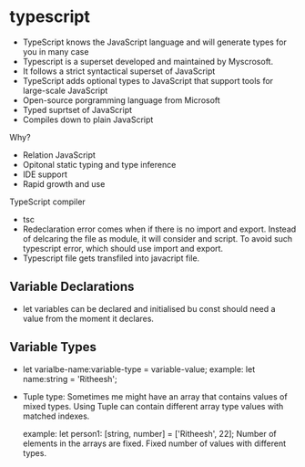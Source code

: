 # typescript
- TypeScript knows the JavaScript language and will generate types for you in many case
- Typescript is a superset developed and maintained by Myscrosoft. 
- It follows a strict syntactical superset of JavaScript
- TypeScript adds optional types to JavaScript that support tools for large-scale JavaScript 
- Open-source porgramming language from Microsoft
- Typed suprtset of JavaScript
- Compiles down to plain JavaScript

Why?
- Relation JavaScript
- Opitonal static typing and type inference
- IDE support
- Rapid growth and use

TypeScript compiler
- tsc 
- Redeclaration error comes when if there is no import and export. Instead of delcaring the file as module, it will
  consider and script. To avoid such typescript error, which should use import and export.
- Typescript file gets transfiled into javacript file.

Variable Declarations
---------------------
- let variables can be declared and initialised bu const should need a value from the moment it declares.

Variable Types
--------------
- let varialbe-name:variable-type = variable-value;
  example: let name:string = 'Ritheesh';
- Tuple type: Sometimes me might have an array that contains values of mixed types. Using Tuple can contain
  different array type values with matched indexes.

  example: let person1: [string, number] = ['Ritheesh', 22]; Number of elements in the arrays are fixed. Fixed number of values with different types.

